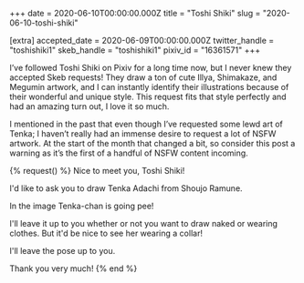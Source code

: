 +++
date = 2020-06-10T00:00:00.000Z
title = "Toshi Shiki"
slug = "2020-06-10-toshi-shiki"

[extra]
accepted_date = 2020-06-09T00:00:00.000Z
twitter_handle = "toshishiki1"
skeb_handle = "toshishiki1"
pixiv_id = "16361571"
+++

I’ve followed Toshi Shiki on Pixiv for a long time now, but I never knew they accepted Skeb requests! They draw a ton of cute Illya, Shimakaze, and Megumin artwork, and I can instantly identify their illustrations because of their wonderful and unique style. This request fits that style perfectly and had an amazing turn out, I love it so much.

I mentioned in the past that even though I’ve requested some lewd art of Tenka; I haven’t really had an immense desire to request a lot of NSFW artwork. At the start of the month that changed a bit, so consider this post a warning as it’s the first of a handful of NSFW content incoming.

{% request() %}
Nice to meet you, Toshi Shiki!

I'd like to ask you to draw Tenka Adachi from Shoujo Ramune.

In the image Tenka-chan is going pee!

I'll leave it up to you whether or not you want to draw naked or wearing clothes. But it'd be nice to see her wearing a collar!

I'll leave the pose up to you.

Thank you very much!
{% end %}